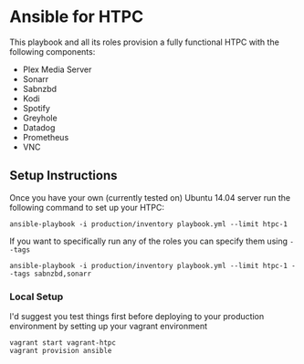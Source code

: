 # Ansible for HTPC
This playbook and all its roles provision a fully functional HTPC with the following components:
* Plex Media Server
* Sonarr
* Sabnzbd
* Kodi
* Spotify
* Greyhole
* Datadog
* Prometheus
* VNC

## Setup Instructions
Once you have your own (currently tested on) Ubuntu 14.04 server run the following command to set up your HTPC:

    ansible-playbook -i production/inventory playbook.yml --limit htpc-1

If you want to specifically run any of the roles you can specify them using `--tags`

    ansible-playbook -i production/inventory playbook.yml --limit htpc-1 --tags sabnzbd,sonarr

### Local Setup
I'd suggest you test things first before deploying to your production environment by setting up your vagrant environment

    vagrant start vagrant-htpc
    vagrant provision ansible
